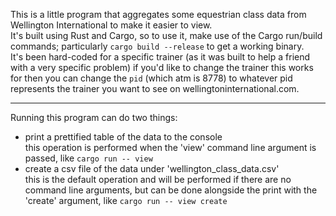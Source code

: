This is a little program that aggregates some equestrian class data from Wellington International to make it easier to view.\
It's built using Rust and Cargo, so to use it, make use of the Cargo run/build commands; particularly ```cargo build --release``` to get a working binary.\
It's been hard-coded for a specific trainer (as it was built to help a friend with a very specific problem) if you'd like to change the trainer this works for then you can change the ```pid``` (which atm is 8778) to whatever pid represents the trainer you want to see on wellingtoninternational.com.

---

Running this program can do two things:
- print a prettified table of the data to the console\
    this operation is performed when the 'view' command line argument is passed, like ```cargo run -- view```
- create a csv file of the data under 'wellington_class_data.csv'\
    this is the default operation and will be performed if there are no command line arguments, but can be done alongside the print with the 'create' argument, like ```cargo run -- view create```
